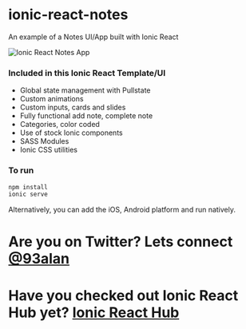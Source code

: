 # ionic-react-notes
An example of a Notes UI/App built with Ionic React

![Ionic React Notes App](https://repository-images.githubusercontent.com/366003321/b4fb4700-b187-11eb-93ca-39bfd1025686)

### Included in this Ionic React Template/UI
* Global state management with Pullstate
* Custom animations
* Custom inputs, cards and slides
* Fully functional add note, complete note
* Categories, color coded
* Use of stock Ionic components
* SASS Modules
* Ionic CSS utilities

### To run

```javascript
npm install
ionic serve
```

Alternatively, you can add the iOS, Android platform and run natively.

# Are you on Twitter? Lets connect [@93alan](https://twitter.com/93alan)
# Have you checked out Ionic React Hub yet? [Ionic React Hub](https://ionicreacthub.com)

